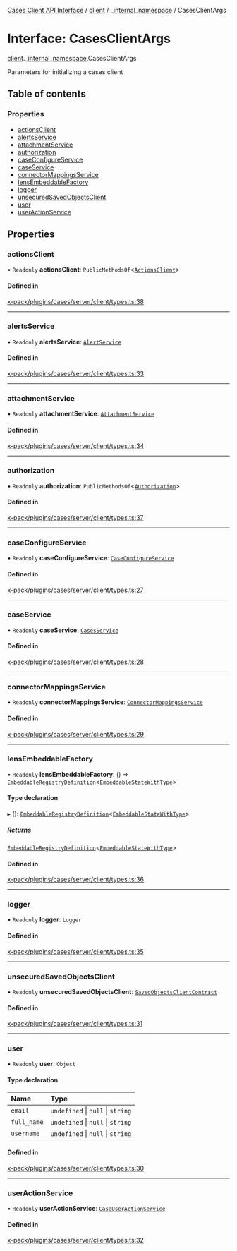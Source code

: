 [Cases Client API Interface](../README.md) / [client](../modules/client.md) / [\_internal\_namespace](../modules/client._internal_namespace.md) / CasesClientArgs

# Interface: CasesClientArgs

[client](../modules/client.md).[_internal_namespace](../modules/client._internal_namespace.md).CasesClientArgs

Parameters for initializing a cases client

## Table of contents

### Properties

- [actionsClient](client._internal_namespace.CasesClientArgs.md#actionsclient)
- [alertsService](client._internal_namespace.CasesClientArgs.md#alertsservice)
- [attachmentService](client._internal_namespace.CasesClientArgs.md#attachmentservice)
- [authorization](client._internal_namespace.CasesClientArgs.md#authorization)
- [caseConfigureService](client._internal_namespace.CasesClientArgs.md#caseconfigureservice)
- [caseService](client._internal_namespace.CasesClientArgs.md#caseservice)
- [connectorMappingsService](client._internal_namespace.CasesClientArgs.md#connectormappingsservice)
- [lensEmbeddableFactory](client._internal_namespace.CasesClientArgs.md#lensembeddablefactory)
- [logger](client._internal_namespace.CasesClientArgs.md#logger)
- [unsecuredSavedObjectsClient](client._internal_namespace.CasesClientArgs.md#unsecuredsavedobjectsclient)
- [user](client._internal_namespace.CasesClientArgs.md#user)
- [userActionService](client._internal_namespace.CasesClientArgs.md#useractionservice)

## Properties

### actionsClient

• `Readonly` **actionsClient**: `PublicMethodsOf`<[`ActionsClient`](../modules/client._internal_namespace.md#actionsclient)\>

#### Defined in

[x-pack/plugins/cases/server/client/types.ts:38](https://github.com/elastic/kibana/blob/c427bf270ae/x-pack/plugins/cases/server/client/types.ts#L38)

___

### alertsService

• `Readonly` **alertsService**: [`AlertService`](../classes/client._internal_namespace.AlertService.md)

#### Defined in

[x-pack/plugins/cases/server/client/types.ts:33](https://github.com/elastic/kibana/blob/c427bf270ae/x-pack/plugins/cases/server/client/types.ts#L33)

___

### attachmentService

• `Readonly` **attachmentService**: [`AttachmentService`](../classes/client._internal_namespace.AttachmentService.md)

#### Defined in

[x-pack/plugins/cases/server/client/types.ts:34](https://github.com/elastic/kibana/blob/c427bf270ae/x-pack/plugins/cases/server/client/types.ts#L34)

___

### authorization

• `Readonly` **authorization**: `PublicMethodsOf`<[`Authorization`](../classes/client._internal_namespace.Authorization.md)\>

#### Defined in

[x-pack/plugins/cases/server/client/types.ts:37](https://github.com/elastic/kibana/blob/c427bf270ae/x-pack/plugins/cases/server/client/types.ts#L37)

___

### caseConfigureService

• `Readonly` **caseConfigureService**: [`CaseConfigureService`](../classes/client._internal_namespace.CaseConfigureService.md)

#### Defined in

[x-pack/plugins/cases/server/client/types.ts:27](https://github.com/elastic/kibana/blob/c427bf270ae/x-pack/plugins/cases/server/client/types.ts#L27)

___

### caseService

• `Readonly` **caseService**: [`CasesService`](../classes/client._internal_namespace.CasesService.md)

#### Defined in

[x-pack/plugins/cases/server/client/types.ts:28](https://github.com/elastic/kibana/blob/c427bf270ae/x-pack/plugins/cases/server/client/types.ts#L28)

___

### connectorMappingsService

• `Readonly` **connectorMappingsService**: [`ConnectorMappingsService`](../classes/client._internal_namespace.ConnectorMappingsService.md)

#### Defined in

[x-pack/plugins/cases/server/client/types.ts:29](https://github.com/elastic/kibana/blob/c427bf270ae/x-pack/plugins/cases/server/client/types.ts#L29)

___

### lensEmbeddableFactory

• `Readonly` **lensEmbeddableFactory**: () => [`EmbeddableRegistryDefinition`](client._internal_namespace.EmbeddableRegistryDefinition.md)<[`EmbeddableStateWithType`](../modules/client._internal_namespace.md#embeddablestatewithtype)\>

#### Type declaration

▸ (): [`EmbeddableRegistryDefinition`](client._internal_namespace.EmbeddableRegistryDefinition.md)<[`EmbeddableStateWithType`](../modules/client._internal_namespace.md#embeddablestatewithtype)\>

##### Returns

[`EmbeddableRegistryDefinition`](client._internal_namespace.EmbeddableRegistryDefinition.md)<[`EmbeddableStateWithType`](../modules/client._internal_namespace.md#embeddablestatewithtype)\>

#### Defined in

[x-pack/plugins/cases/server/client/types.ts:36](https://github.com/elastic/kibana/blob/c427bf270ae/x-pack/plugins/cases/server/client/types.ts#L36)

___

### logger

• `Readonly` **logger**: `Logger`

#### Defined in

[x-pack/plugins/cases/server/client/types.ts:35](https://github.com/elastic/kibana/blob/c427bf270ae/x-pack/plugins/cases/server/client/types.ts#L35)

___

### unsecuredSavedObjectsClient

• `Readonly` **unsecuredSavedObjectsClient**: [`SavedObjectsClientContract`](../modules/client._internal_namespace.md#savedobjectsclientcontract)

#### Defined in

[x-pack/plugins/cases/server/client/types.ts:31](https://github.com/elastic/kibana/blob/c427bf270ae/x-pack/plugins/cases/server/client/types.ts#L31)

___

### user

• `Readonly` **user**: `Object`

#### Type declaration

| Name | Type |
| :------ | :------ |
| `email` | `undefined` \| ``null`` \| `string` |
| `full_name` | `undefined` \| ``null`` \| `string` |
| `username` | `undefined` \| ``null`` \| `string` |

#### Defined in

[x-pack/plugins/cases/server/client/types.ts:30](https://github.com/elastic/kibana/blob/c427bf270ae/x-pack/plugins/cases/server/client/types.ts#L30)

___

### userActionService

• `Readonly` **userActionService**: [`CaseUserActionService`](../classes/client._internal_namespace.CaseUserActionService.md)

#### Defined in

[x-pack/plugins/cases/server/client/types.ts:32](https://github.com/elastic/kibana/blob/c427bf270ae/x-pack/plugins/cases/server/client/types.ts#L32)
